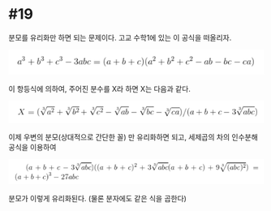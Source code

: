 # #19

분모를 유리화만 하면 되는 문제이다. 고교 수학1에 있는 이 공식을 떠올리자.

![formula](/imgs/19_1_.PNG)

이 항등식에 의하여, 주어진 분수를 X라 하면 X는 다음과 같다.

![formula](/imgs/19_2.PNG)

이제 우변의 분모(상대적으로 간단한 꼴) 만 유리화하면 되고, 세제곱의 차의 인수분해 공식을 이용하여

![formula](/imgs/19_fin.PNG)

분모가 이렇게 유리화된다. (물론 분자에도 같은 식을 곱한다)
